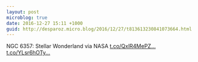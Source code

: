 ```yaml
---
layout: post
microblog: true
date: 2016-12-27 15:11 +1000
guid: http://desparoz.micro.blog/2016/12/27/t813613230841073664.html
---
```

NGC 6357: Stellar Wonderland   via NASA [t.co/QxlR4MePZ...](https://t.co/QxlR4MePZH) [t.co/YLsr6hOTy...](https://t.co/YLsr6hOTy7)

